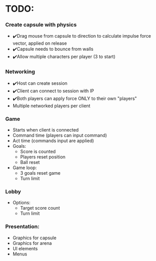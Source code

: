 # TODO: 

### Create capsule with physics
- ✔️Drag mouse from capsule to direction to calculate impulse force vector, applied on release
- ✔️Capsule needs to bounce from walls 
- ✔️Allow multiple characters per player (3 to start)

### Networking
- ️️✔️Host can create session
- ✔️Client can connect to session with IP
- ✔️Both players can apply force ONLY to their own "players"
- Multiple networked players per client

### Game
- Starts when client is connected  
- Command time (players can input command)
- Act time (commands input are applied)
- Goals:
	- Score is counted
	- Players reset position
	- Ball reset
- Game loop:
	- 3 goals reset game
	- Turn limit

### Lobby
- Options:
	- Target score count 
	- Turn limit

### Presentation:
- Graphics for capsule
- Graphics for arena
- UI elements
- Menus
